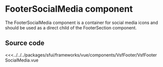 # FooterSocialMedia component

The FooterSocialMedia component is a container for social media icons and should be used as a direct child of the FooterSection component.



## Source code

<<<../../../packages/sfui/frameworks/vue/components/VsfFooter/VsfFooterSocialMedia.vue


